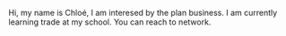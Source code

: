Hi, my name is Chloé, I am interesed by the plan business. I am currently learning trade at my school. You can reach to network.
